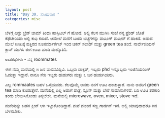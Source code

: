 ```yaml
---
layout: post
title: "Day 30, ಸೋಮವಾರ "
categories: misc
---
```

ಬೆಳಗ್ಗೆ ಎದ್ದು ಬ್ರೆಡ್ ಜಾಮ್ ತಿಂದು ಹಾಸ್ಪಿಟಲ್ ಗೆ ಹೋದೆ. ಅಲ್ಲಿ ಕೆಲಸ ಮುಗಿಸಿ ಸಂಜೆ ನನ್ನ ಫ್ರೆಂಡ್ ಜೊತೆ ಕೆಫೆಟೇರಿಯಾ ಅಲ್ಲಿ ಕಾಫಿ ಕುಡಿದೆ. ಆಮೇಲೆ ಮನೆಗೆ ಬಂದು ಬಟ್ಟ್ಟೆಗಳನ್ನು ವಾಷಿಂಗ್ ಮಷೀನ್ ಗೆ ಹಾಕಿದೆ. ಆದಾದ ಮೇಲೆ ಊಟಕ್ಕೆ ಹತ್ತಿರದ ಸೂಪರ್ಮಾರ್ಕೆಟ್ ಇಂದ ಚಿಕನ್ ಸಲಾಡ್ ಮತ್ತು green tea ತಂದೆ. ನಾರ್ವೇಜಿಯನ್ ಕ್ಲಾಸ್ ಮುಗಿಸಿ ಈಗ ಊಟ ಮಾಡಿ ಮಲ್ಕೊತಿನಿ.

ಉಪಕಥೆಗಳು - ನನ್ನ roommates

ಈಗ ನಮ್ಮ ಮನೆಯಲ್ಲಿ ೫ ಜನ ವಾಸವವಿದ್ದಿವಿ. ಒಬ್ಬರು ಡಾಕ್ಟರ್, ಇಬ್ಬರು phd ಇನ್ನೊಬ್ಬರು ಇಂಜಿನಿಯರಿಂಗ್ ಓದುತ್ತಾ ಇದ್ದಾರೆ. ನಾನೂ ಸೇರಿ ಇಬ್ಬರು ಹುಡುಗರು ಮತ್ತು ೩ ಜನ ಹುಡುಗಿಯರು.

ಎಲ್ಲ rommaates ಬಹಳ ಒಳ್ಳೆಯವರು. ಕೆಲವೊಮ್ಮೆ ಅವರು ನನಗೆ ಊಟ ಹಂಚುತ್ತಾರೆ. ನಾನು ಅವರಿಗೆ green tea ಮಾಡಿ ಕೊಡುತ್ತೇನೆ. ಮನೆಯಲ್ಲಿ ಎಲ್ಲ ಅಡುಗೆ ಪಾತ್ರೆ, ಸ್ಪೂನ್ ಮತ್ತು ಬೇರೆ ಸಾಮಾನುಗಳಿವೆ. ಬರಿ ಊಟ ತರಕಾರಿ ತಂದು ಬೇಯಿಸಿಕೊಂಡು ತಿನ್ನಬೇಕು. ಮನೆಯಲ್ಲಿ microwave, oven, mixer, stove ಇದೆ.

ಮನೆಯನ್ನು ಬಹಳ ಕ್ಲೀನ್ ಆಗಿ ಇಟ್ಟುಕೊಂಡಿದ್ದಾರೆ. ಮನೆ ಮುಂದೆ ಸಣ್ಣ ಗಾರ್ಡನ್ ಇದೆ. ಅಲ್ಲಿ ಯಾವುದಾದರೂ ಗಿಡ ಬೆಳಸಬೇಕು. 
